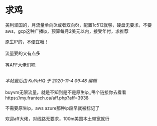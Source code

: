 # 求鸡


美利坚国的，月流量单向3t或者双向6t，配置1c512就够，硬盘无要求，不要aws，gcp这种广播ip，预算每月2美元以内，接受年付，求推荐

原生IP的，不便宜哦！<br />
<br />
流量要的又有点多<br />
<br />
等AFF大佬们吧<br />
<br />
<img src="static/image/smiley/default/lol.gif" smilieid="12" border="0" alt="" /><img src="static/image/smiley/default/lol.gif" smilieid="12" border="0" alt="" /><img src="static/image/smiley/default/lol.gif" smilieid="12" border="0" alt="" />

<i class="pstatus"> 本帖最后由 KuYeHQ 于 2020-11-4 09:48 编辑 </i><br />
<br />
buyvm无限流量，就是不知到是不是原生ip,,甩个链接你去看看https://my.frantech.ca/aff.php?aff=3938

不需要原生ip，aws azure那种ip段早就被标记了

欢迎aff大佬，对线路无要求，100m美国本土带宽就行

